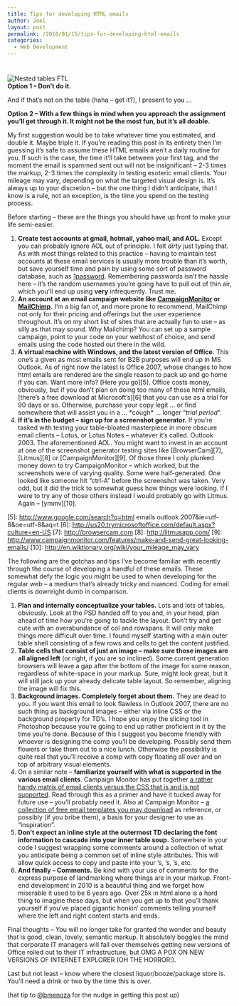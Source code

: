 ```yaml
---
title: Tips for developing HTML emails
author: Joel
layout: post
permalink: /2010/01/15/tips-for-developing-html-emails
categories:
  - Web Development
---
```

# 

![Nested tables FTL][1]  
**Option 1 – Don’t do it.**

 [1]: http://www.joeloliveira.com/wp-content/uploads/2010/01/140341-main_Full-e1263592316562.jpg "nested tables"

And if that’s not on the table (haha – get it?), I present to you …

**Option 2 – With a few things in mind when you approach the assignment you’ll get through it. It might not be the most fun, but it’s all doable.**

My first suggestion would be to take whatever time you estimated, and double it. Maybe triple it. If you’re reading this post in its entirety then I’m guessing it’s safe to assume these HTML emails aren’t a daily routine for you. If such is the case, the time it’ll take between your first  tag, and the moment the email is spammed sent out will not be insignificant – 2-3 times the markup, 2-3 times the complexity in testing esoteric email clients. Your mileage may vary, depending on what the targeted visual design is. It’s always up to your discretion – but the one thing I didn’t anticipate, that I know is a rule, not an exception, is the time you spend on the testing process.

Before starting – these are the things you should have up front to make your life semi-easier.

1.  **Create test accounts at gmail, hotmail, yahoo mail, and AOL.** Except you can probably ignore AOL out of principle. I felt *dirty* just typing that. As with most things related to this practice – having to maintain test accounts at these email services is usually more trouble than it’s worth, but save yourself time and pain by using some sort of password database, such as [1password][2]. Remembering passwords isn’t the hassle here – it’s the random usernames you’re going have to pull out of thin air, which you’ll end up using **very** infrequently. Trust me.
2.  **An account at an email campaign website like [CampaignMonitor][3] or [MailChimp][4].** I’m a big fan of, and more prone to recommend, MailChimp not only for their pricing and offerings but the user experience throughout. It’s on my short list of sites that are actually fun to use – as silly as that may sound. Why Mailchimp? You can set up a sample campaign, point to your code on your webhost of choice, and send emails using the code hosted out there in the wild.
3.  **A virtual machine with Windows, and the latest version of Office.** This one’s a given as most emails sent for B2B purposes will end up in MS Outlook. As of right now the latest is Office 2007, whose changes to how html emails are rendered are the single reason to pack up and go home if you can. Want more info? [Here you go][5]. Office costs money, obviously, but if you don’t plan on doing too many of these html emails, [there’s a free download at Microsoft’s][6] that you can use as a trial for 90 days or so. Otherwise, purchase your copy legit … or find somewhere that will assist you in a … \*cough\* … longer “*trial period*“.
4.  **If it’s in the budget – sign up for a screenshot generator.** If you’re tasked with testing your table-bloated masterpiece in more obscure email clients – Lotus, or Lotus Notes – whatever it’s called. Outlook 2003. The aforementioned AOL. You might want to invest in an account at one of the screenshot generator testing sites like [BrowserCam][7], [Litmus][8] or [CampaignMonitor][9]. Of those three I only plunked money down to try CampaignMonitor – which worked, but the screenshots were of varying quality. Some were half-generated. One looked like someone hit “ctrl-A” before the screenshot was taken. Very odd, but it did the trick to somewhat guess how things were looking. If I were to try any of those others instead I would probably go with Litmus. Again – [ymmv][10].

 [2]: http://agilewebsolutions.com/products/1Password
 [3]: http://www.campaignmonitor.com
 [4]: http://mailchimp.com
 [5]: http://www.google.com/search?q=html emails outlook 2007&ie=utf-8&oe=utf-8&aq=t
 [6]: http://us20.trymicrosoftoffice.com/default.aspx?culture=en-US
 [7]: http://browsercam.com
 [8]: http://litmusapp.com/
 [9]: http://www.campaignmonitor.com/features/make-and-send-great-looking-emails/
 [10]: http://en.wiktionary.org/wiki/your_mileage_may_vary

The following are the gotchas and tips I’ve become familiar with recently through the course of developing a handful of these emails. These somewhat defy the logic you might be used to when developing for the regular web – a medium that’s already tricky and nuanced. Coding for email clients is downright dumb in comparison.

1.  **Plan and internally conceptualize your tables.** Lots and lots of tables, obviously. Look at the PSD handed off to you and, in your head, plan ahead of time how you’re going to tackle the layout. Don’t try and get cute with an overabundance of col and rowspans. It will only make things more difficult over time. I found myself starting with a main outer table shell consisting of a few rows and cells to get the content justified.
2.  **Table cells that consist of just an image – make sure those images are all aligned left** (or right, if you are so inclined). Some current generation browsers will leave a gap after the bottom of the image for some reason, regardless of white-space in your markup. Sure,  might look great, but it will still jack up your already delicate table layout. So remember, aligning the image will fix this.
3.  **Background images. Completely forget about them.** They are dead to you. If you want this email to look flawless in Outlook 2007, there are no such thing as background images – either via inline CSS or the background property for TD’s. I hope you enjoy the slicing tool in Photoshop because you’re going to end up rather proficient in it by the time you’re done. Because of this I suggest you become friendly with whoever is designing the comp you’ll be developing. Possibly send them flowers or take them out to a nice lunch. Otherwise the possibility is quite real that you’ll receive a comp with copy floating all over and on top of arbitrary visual elements.
4.  On a similar note – **familiarize yourself with what is supported in the various email clients**. Campaign Monitor has put together [a rather handy matrix of email clients versus the CSS that is and is not supported][11]. Read through this as a primer and have it tucked away for future use – you’ll probably need it. Also at Campaign Monitor – [a collection of free email templates you may download][12] as reference, or possibly (if you bribe them), a basis for your designer to use as “inspiration”.
5.  **Don’t expect an inline style at the outermost TD declaring the font information to cascade into your inner table soup.** Somewhere in your code I suggest wrapping some comments around a collection of what you anticipate being a common set of inline style attributes. This will allow quick access to copy and paste into your ’s, ’s, ’s, etc.
6.  **And finally – Comments.** Be kind with your use of comments for the express purpose of landmarking where things are in your markup. Front-end development in 2010 is a beautiful thing and we forget how miserable it used to be 6 years ago. Over 25k in html alone is a hard thing to imagine these days, but when you get up to that you’ll thank yourself if you’ve placed gigantic honkin’ comments telling yourself where the left and right content starts and ends.

 [11]: http://www.campaignmonitor.com/css/
 [12]: http://www.campaignmonitor.com/templates/

Final thoughts – You will no longer take for granted the wonder and beauty that is good, clean, lovely, semantic markup. It absolutely boggles the mind that corporate IT managers will fall over themselves getting new versions of Office rolled out to their IT infrastructure, but OMG A POX ON NEW VERSIONS OF INTERNET EXPLORER (OH THE HORROR!).

Last but not least – know where the closest liquor/booze/package store is. You’ll need a drink or two by the time this is over.

(hat tip to [@bmenoza][13] for the nudge in getting this post up)

 [13]: http://twitter.com/bmenoza
